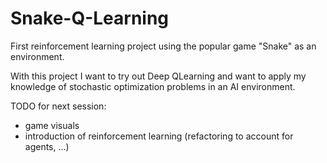 # Snake-Q-Learning
First reinforcement learning project using the popular game "Snake" as an environment.

With this project I want to try out Deep QLearning and want to apply my knowledge of stochastic optimization problems in an AI environment.

TODO for next session:
- game visuals
- introduction of reinforcement learning (refactoring to account for agents, ...)